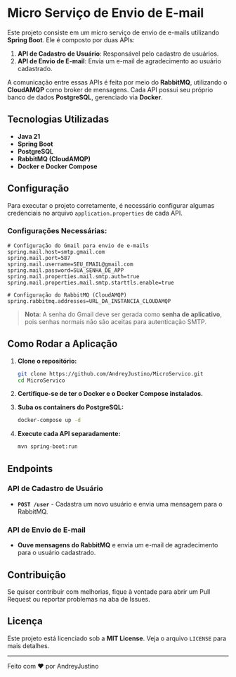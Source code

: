 # Micro Serviço de Envio de E-mail

Este projeto consiste em um micro serviço de envio de e-mails utilizando **Spring Boot**. Ele é composto por duas APIs:

1. **API de Cadastro de Usuário**: Responsável pelo cadastro de usuários.
2. **API de Envio de E-mail**: Envia um e-mail de agradecimento ao usuário cadastrado.

A comunicação entre essas APIs é feita por meio do **RabbitMQ**, utilizando o **CloudAMQP** como broker de mensagens. Cada API possui seu próprio banco de dados **PostgreSQL**, gerenciado via **Docker**.

## Tecnologias Utilizadas
- **Java 21**
- **Spring Boot**
- **PostgreSQL**
- **RabbitMQ (CloudAMQP)**
- **Docker e Docker Compose**

## Configuração

Para executar o projeto corretamente, é necessário configurar algumas credenciais no arquivo `application.properties` de cada API.

### Configurações Necessárias:

```properties
# Configuração do Gmail para envio de e-mails
spring.mail.host=smtp.gmail.com
spring.mail.port=587
spring.mail.username=SEU_EMAIL@gmail.com
spring.mail.password=SUA_SENHA_DE_APP
spring.mail.properties.mail.smtp.auth=true
spring.mail.properties.mail.smtp.starttls.enable=true

# Configuração do RabbitMQ (CloudAMQP)
spring.rabbitmq.addresses=URL_DA_INSTANCIA_CLOUDAMQP
```

> **Nota**: A senha do Gmail deve ser gerada como **senha de aplicativo**, pois senhas normais não são aceitas para autenticação SMTP.

## Como Rodar a Aplicação

1. **Clone o repositório:**
   ```sh
   git clone https://github.com/AndreyJustino/MicroServico.git
   cd MicroServico
   ```

2. **Certifique-se de ter o Docker e o Docker Compose instalados.**

3. **Suba os containers do PostgreSQL:**
   ```sh
   docker-compose up -d
   ```

4. **Execute cada API separadamente:**
   ```sh
   mvn spring-boot:run
   ```

## Endpoints

### API de Cadastro de Usuário
- **`POST /user`** - Cadastra um novo usuário e envia uma mensagem para o RabbitMQ.

### API de Envio de E-mail
- **Ouve mensagens do RabbitMQ** e envia um e-mail de agradecimento para o usuário cadastrado.

## Contribuição

Se quiser contribuir com melhorias, fique à vontade para abrir um Pull Request ou reportar problemas na aba de Issues.

## Licença

Este projeto está licenciado sob a **MIT License**. Veja o arquivo `LICENSE` para mais detalhes.

---

Feito com ❤️ por AndreyJustino

